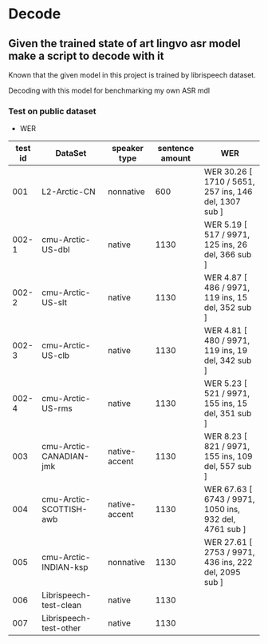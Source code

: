 # Decode

## Given the trained state of art lingvo asr model make a script to decode with it
Known that the given model in this project is trained by librispeech dataset. 

Decoding with this model for benchmarking my own ASR mdl

### Test on public dataset

* WER

| test id | DataSet | speaker type | sentence amount | WER |  
| --- | --- | --- | --- | --- |
| 001 | L2-Arctic-CN | nonnative | 600 | WER 30.26 [ 1710 / 5651, 257 ins, 146 del, 1307 sub ] |
| 002-1 | cmu-Arctic-US-dbl | native | 1130 | WER 5.19 [ 517 / 9971, 125 ins, 26 del, 366 sub ] |
| 002-2 | cmu-Arctic-US-slt | native | 1130 | WER 4.87 [ 486 / 9971, 119 ins, 15 del, 352 sub ] |
| 002-3 | cmu-Arctic-US-clb | native | 1130 | WER 4.81 [ 480 / 9971, 119 ins, 19 del, 342 sub ] |
| 002-4 | cmu-Arctic-US-rms | native | 1130 | WER 5.23 [ 521 / 9971, 155 ins, 15 del, 351 sub ] |
| 003 | cmu-Arctic-CANADIAN-jmk | native-accent | 1130 | WER 8.23 [ 821 / 9971, 155 ins, 109 del, 557 sub ] |
| 004 | cmu-Arctic-SCOTTISH-awb | native-accent | 1130 | WER 67.63 [ 6743 / 9971, 1050 ins, 932 del, 4761 sub ] |
| 005 | cmu-Arctic-INDIAN-ksp | nonnative | 1130 | WER 27.61 [ 2753 / 9971, 436 ins, 222 del, 2095 sub ] |
| 006 | Librispeech-test-clean | native | 1130 |  |
| 007 | Librispeech-test-other | native | 1130 |  |
